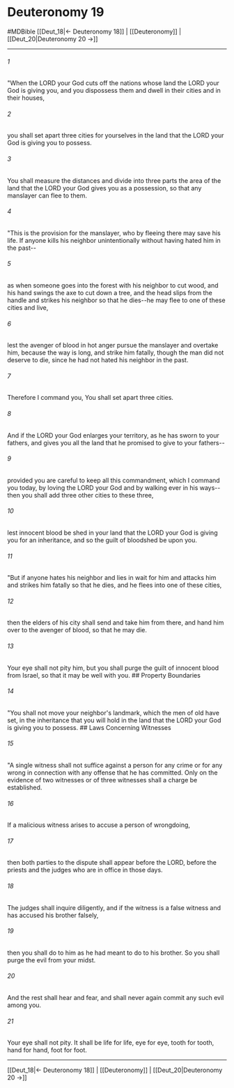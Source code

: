 # Deuteronomy 19
#MDBible
[[Deut_18|← Deuteronomy 18]] | [[Deuteronomy]] | [[Deut_20|Deuteronomy 20 →]]

***

###### 1 
"When the LORD your God cuts off the nations whose land the LORD your God is giving you, and you dispossess them and dwell in their cities and in their houses, 

###### 2 
you shall set apart three cities for yourselves in the land that the LORD your God is giving you to possess. 

###### 3 
You shall measure the distances and divide into three parts the area of the land that the LORD your God gives you as a possession, so that any manslayer can flee to them. 

###### 4 
"This is the provision for the manslayer, who by fleeing there may save his life. If anyone kills his neighbor unintentionally without having hated him in the past-- 

###### 5 
as when someone goes into the forest with his neighbor to cut wood, and his hand swings the axe to cut down a tree, and the head slips from the handle and strikes his neighbor so that he dies--he may flee to one of these cities and live, 

###### 6 
lest the avenger of blood in hot anger pursue the manslayer and overtake him, because the way is long, and strike him fatally, though the man did not deserve to die, since he had not hated his neighbor in the past. 

###### 7 
Therefore I command you, You shall set apart three cities. 

###### 8 
And if the LORD your God enlarges your territory, as he has sworn to your fathers, and gives you all the land that he promised to give to your fathers-- 

###### 9 
provided you are careful to keep all this commandment, which I command you today, by loving the LORD your God and by walking ever in his ways--then you shall add three other cities to these three, 

###### 10 
lest innocent blood be shed in your land that the LORD your God is giving you for an inheritance, and so the guilt of bloodshed be upon you. 

###### 11 
"But if anyone hates his neighbor and lies in wait for him and attacks him and strikes him fatally so that he dies, and he flees into one of these cities, 

###### 12 
then the elders of his city shall send and take him from there, and hand him over to the avenger of blood, so that he may die. 

###### 13 
Your eye shall not pity him, but you shall purge the guilt of innocent blood from Israel, so that it may be well with you. ## Property Boundaries 

###### 14 
"You shall not move your neighbor's landmark, which the men of old have set, in the inheritance that you will hold in the land that the LORD your God is giving you to possess. ## Laws Concerning Witnesses 

###### 15 
"A single witness shall not suffice against a person for any crime or for any wrong in connection with any offense that he has committed. Only on the evidence of two witnesses or of three witnesses shall a charge be established. 

###### 16 
If a malicious witness arises to accuse a person of wrongdoing, 

###### 17 
then both parties to the dispute shall appear before the LORD, before the priests and the judges who are in office in those days. 

###### 18 
The judges shall inquire diligently, and if the witness is a false witness and has accused his brother falsely, 

###### 19 
then you shall do to him as he had meant to do to his brother. So you shall purge the evil from your midst. 

###### 20 
And the rest shall hear and fear, and shall never again commit any such evil among you. 

###### 21 
Your eye shall not pity. It shall be life for life, eye for eye, tooth for tooth, hand for hand, foot for foot. 

***

[[Deut_18|← Deuteronomy 18]] | [[Deuteronomy]] | [[Deut_20|Deuteronomy 20 →]]
